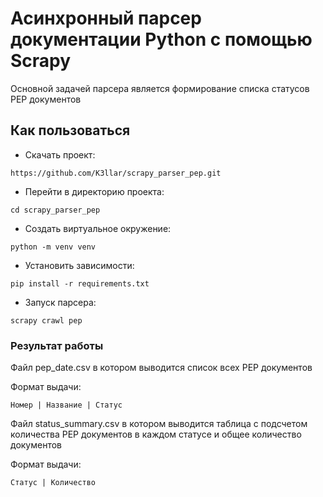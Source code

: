# Асинхронный парсер документации Python с помощью Scrapy

Основной задачей парсера является формирование списка статусов PEP документов

## Как пользоваться
- Скачать проект:
```
https://github.com/K3llar/scrapy_parser_pep.git
```
- Перейти в директорию проекта:
```
cd scrapy_parser_pep
```
- Создать виртуальное окружение:
```
python -m venv venv
```
- Установить зависимости:
```
pip install -r requirements.txt
```
- Запуск парсера:
```
scrapy crawl pep
```

### Результат работы
Файл pep_date.csv в котором выводится список всех PEP документов

Формат выдачи:
```
Номер | Название | Статус
```

Файл status_summary.csv в котором выводится таблица с подсчетом
количества PEP документов в каждом статусе и общее количество документов

Формат выдачи:
```
Статус | Количество
```

